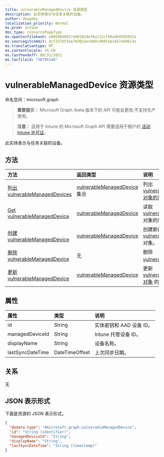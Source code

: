 ```yaml
---
title: vulnerableManagedDevice 资源类型
description: 此实体表示与任务关联的设备。
author: dougeby
localization_priority: Normal
ms.prod: intune
doc_type: resourcePageType
ms.openlocfilehash: e0859608857a903424ef6a112cf96adb9585045a
ms.sourcegitcommit: dcf237b515e70302aec0d0c490feb1de7a60613e
ms.translationtype: MT
ms.contentlocale: zh-CN
ms.lasthandoff: 08/31/2021
ms.locfileid: "58795148"
---
```

# <a name="vulnerablemanageddevice-resource-type"></a>vulnerableManagedDevice 资源类型

命名空间：microsoft.graph

> **重要提示：** Microsoft Graph /beta 版本下的 API 可能会更改;不支持生产使用。

> **注意：** 适用于 Intune 的 Microsoft Graph API 需要适用于租户的 [活动 Intune 许可证](https://go.microsoft.com/fwlink/?linkid=839381)。

此实体表示与任务关联的设备。

## <a name="methods"></a>方法
|方法|返回类型|说明|
|:---|:---|:---|
|[列出 vulnerableManagedDevices](../api/intune-partnerintegration-vulnerablemanageddevice-list.md)|[vulnerableManagedDevice](../resources/intune-partnerintegration-vulnerablemanageddevice.md) 集合|列出 [vulnerableManagedDevice 对象的属性和](../resources/intune-partnerintegration-vulnerablemanageddevice.md) 关系。|
|[Get vulnerableManagedDevice](../api/intune-partnerintegration-vulnerablemanageddevice-get.md)|[vulnerableManagedDevice](../resources/intune-partnerintegration-vulnerablemanageddevice.md)|读取 [vulnerableManagedDevice](../resources/intune-partnerintegration-vulnerablemanageddevice.md) 对象的属性和关系。|
|[创建 vulnerableManagedDevice](../api/intune-partnerintegration-vulnerablemanageddevice-create.md)|[vulnerableManagedDevice](../resources/intune-partnerintegration-vulnerablemanageddevice.md)|创建新的 [vulnerableManagedDevice](../resources/intune-partnerintegration-vulnerablemanageddevice.md) 对象。|
|[删除 vulnerableManagedDevice](../api/intune-partnerintegration-vulnerablemanageddevice-delete.md)|无|删除 [vulnerableManagedDevice](../resources/intune-partnerintegration-vulnerablemanageddevice.md)。|
|[更新 vulnerableManagedDevice](../api/intune-partnerintegration-vulnerablemanageddevice-update.md)|[vulnerableManagedDevice](../resources/intune-partnerintegration-vulnerablemanageddevice.md)|更新 [vulnerableManagedDevice 对象](../resources/intune-partnerintegration-vulnerablemanageddevice.md) 的属性。|

## <a name="properties"></a>属性
|属性|类型|说明|
|:---|:---|:---|
|id|String|实体密钥和 AAD 设备 ID。|
|managedDeviceId|String|Intune 托管设备 ID。|
|displayName|String|设备名称。|
|lastSyncDateTime|DateTimeOffset|上次同步日期。|

## <a name="relationships"></a>关系
无

## <a name="json-representation"></a>JSON 表示形式
下面是资源的 JSON 表示形式。
<!-- {
  "blockType": "resource",
  "keyProperty": "id",
  "@odata.type": "microsoft.graph.vulnerableManagedDevice"
}
-->
``` json
{
  "@odata.type": "#microsoft.graph.vulnerableManagedDevice",
  "id": "String (identifier)",
  "managedDeviceId": "String",
  "displayName": "String",
  "lastSyncDateTime": "String (timestamp)"
}
```



